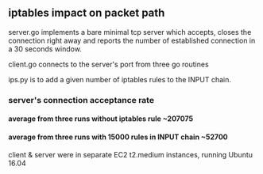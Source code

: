 ## iptables impact on packet path

server.go implements a bare minimal tcp server which accepts, closes the connection right away and reports the number of 
established connection in a 30 seconds window.

client.go connects to the server's port from three go routines

ips.py is to add a given number of iptables rules to the INPUT chain.

### server's connection acceptance rate

#### average from three runs without iptables rule ~207075
#### average from three runs with 15000 rules in INPUT chain ~52700

client & server were in separate EC2 t2.medium instances, running Ubuntu 16.04
